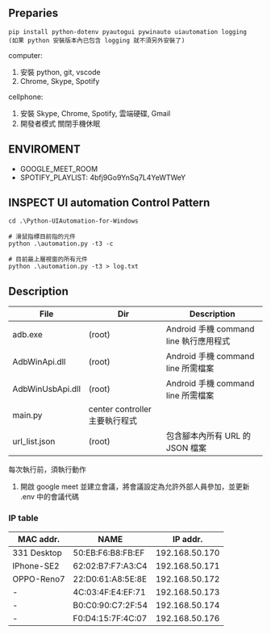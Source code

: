 ## Preparies

```
pip install python-dotenv pyautogui pywinauto uiautomation logging
(如果 python 安裝版本內已包含 logging 就不須另外安裝了)
```

computer:

1. 安裝 python, git, vscode
2. Chrome, Skype, Spotify

cellphone:

1. 安裝 Skype, Chrome, Spotify, 雲端硬碟, Gmail
2. 開發者模式 關閉手機休眠

## ENVIROMENT

- GOOGLE_MEET_ROOM
- SPOTIFY_PLAYLIST: 4bfj9Go9YnSq7L4YeWTWeY

## INSPECT UI automation Control Pattern

```
cd .\Python-UIAutomation-for-Windows

# 滑鼠指標目前指的元件
python .\automation.py -t3 -c

# 目前最上層視窗的所有元件
python .\automation.py -t3 > log.txt
```

## Description

| File             | Dir                            | Description                            |
| ---------------- | ------------------------------ | -------------------------------------- |
| adb.exe          | (root)                         | Android 手機 command line 執行應用程式 |
| AdbWinApi.dll    | (root)                         | Android 手機 command line 所需檔案     |
| AdbWinUsbApi.dll | (root)                         | Android 手機 command line 所需檔案     |
| main.py          | center controller 主要執行程式 |
| url_list.json    | (root)                         | 包含腳本內所有 URL 的 JSON 檔案        |

每次執行前，須執行動作

1. 開啟 google meet 並建立會議，將會議設定為允許外部人員參加，並更新 .env 中的會議代碼

### IP table

| MAC addr.   | NAME              | IP addr.       |
| ----------- | ----------------- | -------------- |
| 331 Desktop | 50:EB:F6:B8:FB:EF | 192.168.50.170 |
| IPhone-SE2  | 62:02:B7:F7:A3:C4 | 192.168.50.171 |
| OPPO-Reno7  | 22:D0:61:A8:5E:8E | 192.168.50.172 |
| -           | 4C:03:4F:E4:EF:71 | 192.168.50.173 |
| -           | B0:C0:90:C7:2F:54 | 192.168.50.174 |
| -           | F0:D4:15:7F:4C:07 | 192.168.50.176 |
